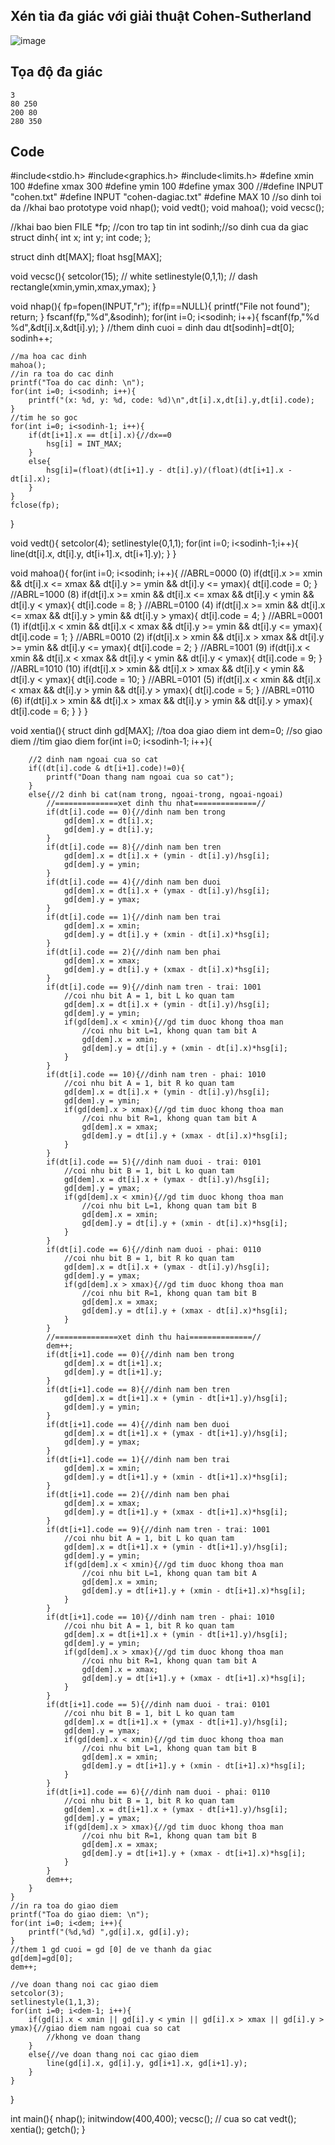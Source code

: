 ## Xén tỉa đa giác với giải thuật Cohen-Sutherland
![image](https://github.com/user-attachments/assets/f2d39a36-783c-4800-b162-49fc42f156c7)

## Tọa độ đa giác
```
3
80 250
200 80
280 350
```
## Code
#include<stdio.h>
#include<graphics.h>
#include<limits.h>
#define xmin 100
#define xmax 300
#define ymin 100
#define ymax 300
//#define INPUT "cohen.txt"
#define INPUT "cohen-dagiac.txt"
#define MAX 10 //so dinh toi da
//khai bao prototype
void nhap();
void vedt();
void mahoa();
void vecsc();

//khai bao bien
FILE *fp; //con tro tap tin
int sodinh;//so dinh cua da giac
struct dinh{
	int x;
	int y;
	int code;
};

struct dinh dt[MAX];
float hsg[MAX];

void vecsc(){
	setcolor(15); // white
	setlinestyle(0,1,1); // dash
	rectangle(xmin,ymin,xmax,ymax);
}

void nhap(){
	fp=fopen(INPUT,"r");
	if(fp==NULL){
		printf("File not found");
		return;
	} 
	fscanf(fp,"%d",&sodinh);
	for(int i=0; i<sodinh; i++){
		fscanf(fp,"%d %d",&dt[i].x,&dt[i].y);
	}
	//them dinh cuoi = dinh dau
	dt[sodinh]=dt[0];
	sodinh++;
	
	//ma hoa cac dinh
	mahoa();
	//in ra toa do cac dinh
	printf("Toa do cac dinh: \n");
	for(int i=0; i<sodinh; i++){
		printf("(x: %d, y: %d, code: %d)\n",dt[i].x,dt[i].y,dt[i].code);
	}
	//tim he so goc
	for(int i=0; i<sodinh-1; i++){
		if(dt[i+1].x == dt[i].x){//dx==0
			hsg[i] = INT_MAX;
		}
		else{
			hsg[i]=(float)(dt[i+1].y - dt[i].y)/(float)(dt[i+1].x - dt[i].x);
		}
	}
	fclose(fp);
}

void vedt(){
	setcolor(4);
	setlinestyle(0,1,1);
	for(int i=0; i<sodinh-1;i++){
		line(dt[i].x, dt[i].y, dt[i+1].x, dt[i+1].y);
	}
}

void mahoa(){
	for(int i=0; i<sodinh; i++){
		//ABRL=0000 (0)
		if(dt[i].x >= xmin && dt[i].x <= xmax && dt[i].y >= ymin && dt[i].y <= ymax){
			dt[i].code = 0;
		}
		//ABRL=1000 (8)
		if(dt[i].x >= xmin && dt[i].x <= xmax && dt[i].y < ymin && dt[i].y < ymax){
			dt[i].code = 8;
		}
		//ABRL=0100 (4)
		if(dt[i].x >= xmin && dt[i].x <= xmax && dt[i].y > ymin && dt[i].y > ymax){
			dt[i].code = 4;
		}
		//ABRL=0001 (1)
		if(dt[i].x < xmin && dt[i].x < xmax && dt[i].y >= ymin && dt[i].y <= ymax){
			dt[i].code = 1;
		}
		//ABRL=0010 (2)
		if(dt[i].x > xmin && dt[i].x > xmax && dt[i].y >= ymin && dt[i].y <= ymax){
			dt[i].code = 2;
		}
		//ABRL=1001 (9)
		if(dt[i].x < xmin && dt[i].x < xmax && dt[i].y < ymin && dt[i].y < ymax){
			dt[i].code = 9;
		}
		//ABRL=1010 (10)
		if(dt[i].x > xmin && dt[i].x > xmax && dt[i].y < ymin && dt[i].y < ymax){
			dt[i].code = 10;
		}
		//ABRL=0101 (5)
		if(dt[i].x < xmin && dt[i].x < xmax && dt[i].y > ymin && dt[i].y > ymax){
			dt[i].code = 5;
		}
		//ABRL=0110 (6)
		if(dt[i].x > xmin && dt[i].x > xmax && dt[i].y > ymin && dt[i].y > ymax){
			dt[i].code = 6;
		}
	}
}

void xentia(){
	struct dinh gd[MAX]; //toa doa giao diem
	int dem=0; //so giao diem
	//tim giao diem
	for(int i=0; i<sodinh-1; i++){
		
		
		//2 dinh nam ngoai cua so cat
		if((dt[i].code & dt[i+1].code)!=0){
			printf("Doan thang nam ngoai cua so cat");
		}
		else{//2 dinh bi cat(nam trong, ngoai-trong, ngoai-ngoai)
			//==============xet dinh thu nhat==============//
			if(dt[i].code == 0){//dinh nam ben trong
				gd[dem].x = dt[i].x;
				gd[dem].y = dt[i].y;
			}
			if(dt[i].code == 8){//dinh nam ben tren
				gd[dem].x = dt[i].x + (ymin - dt[i].y)/hsg[i];
				gd[dem].y = ymin;
			}
			if(dt[i].code == 4){//dinh nam ben duoi
				gd[dem].x = dt[i].x + (ymax - dt[i].y)/hsg[i];
				gd[dem].y = ymax;
			}
			if(dt[i].code == 1){//dinh nam ben trai
				gd[dem].x = xmin;
				gd[dem].y = dt[i].y + (xmin - dt[i].x)*hsg[i];
			}
			if(dt[i].code == 2){//dinh nam ben phai
				gd[dem].x = xmax;
				gd[dem].y = dt[i].y + (xmax - dt[i].x)*hsg[i];
			}
			if(dt[i].code == 9){//dinh nam tren - trai: 1001
				//coi nhu bit A = 1, bit L ko quan tam
				gd[dem].x = dt[i].x + (ymin - dt[i].y)/hsg[i];
				gd[dem].y = ymin;
				if(gd[dem].x < xmin){//gd tim duoc khong thoa man
					//coi nhu bit L=1, khong quan tam bit A
					gd[dem].x = xmin;
					gd[dem].y = dt[i].y + (xmin - dt[i].x)*hsg[i];
				}
			}
			if(dt[i].code == 10){//dinh nam tren - phai: 1010
				//coi nhu bit A = 1, bit R ko quan tam
				gd[dem].x = dt[i].x + (ymin - dt[i].y)/hsg[i];
				gd[dem].y = ymin;
				if(gd[dem].x > xmax){//gd tim duoc khong thoa man
					//coi nhu bit R=1, khong quan tam bit A
					gd[dem].x = xmax;
					gd[dem].y = dt[i].y + (xmax - dt[i].x)*hsg[i];
				}
			}
			if(dt[i].code == 5){//dinh nam duoi - trai: 0101
				//coi nhu bit B = 1, bit L ko quan tam
				gd[dem].x = dt[i].x + (ymax - dt[i].y)/hsg[i];
				gd[dem].y = ymax;
				if(gd[dem].x < xmin){//gd tim duoc khong thoa man
					//coi nhu bit L=1, khong quan tam bit B
					gd[dem].x = xmin;
					gd[dem].y = dt[i].y + (xmin - dt[i].x)*hsg[i];
				}
			}
			if(dt[i].code == 6){//dinh nam duoi - phai: 0110
				//coi nhu bit B = 1, bit R ko quan tam
				gd[dem].x = dt[i].x + (ymax - dt[i].y)/hsg[i];
				gd[dem].y = ymax;
				if(gd[dem].x > xmax){//gd tim duoc khong thoa man
					//coi nhu bit R=1, khong quan tam bit B
					gd[dem].x = xmax;
					gd[dem].y = dt[i].y + (xmax - dt[i].x)*hsg[i];
				}
			}
			//==============xet dinh thu hai==============//
			dem++;
			if(dt[i+1].code == 0){//dinh nam ben trong
				gd[dem].x = dt[i+1].x;
				gd[dem].y = dt[i+1].y;
			}
			if(dt[i+1].code == 8){//dinh nam ben tren
				gd[dem].x = dt[i+1].x + (ymin - dt[i+1].y)/hsg[i];
				gd[dem].y = ymin;
			}
			if(dt[i+1].code == 4){//dinh nam ben duoi
				gd[dem].x = dt[i+1].x + (ymax - dt[i+1].y)/hsg[i];
				gd[dem].y = ymax;
			}
			if(dt[i+1].code == 1){//dinh nam ben trai
				gd[dem].x = xmin;
				gd[dem].y = dt[i+1].y + (xmin - dt[i+1].x)*hsg[i];
			}
			if(dt[i+1].code == 2){//dinh nam ben phai
				gd[dem].x = xmax;
				gd[dem].y = dt[i+1].y + (xmax - dt[i+1].x)*hsg[i];
			}
			if(dt[i+1].code == 9){//dinh nam tren - trai: 1001
				//coi nhu bit A = 1, bit L ko quan tam
				gd[dem].x = dt[i+1].x + (ymin - dt[i+1].y)/hsg[i];
				gd[dem].y = ymin;
				if(gd[dem].x < xmin){//gd tim duoc khong thoa man
					//coi nhu bit L=1, khong quan tam bit A
					gd[dem].x = xmin;
					gd[dem].y = dt[i+1].y + (xmin - dt[i+1].x)*hsg[i];
				}
			}
			if(dt[i+1].code == 10){//dinh nam tren - phai: 1010
				//coi nhu bit A = 1, bit R ko quan tam
				gd[dem].x = dt[i+1].x + (ymin - dt[i+1].y)/hsg[i];
				gd[dem].y = ymin;
				if(gd[dem].x > xmax){//gd tim duoc khong thoa man
					//coi nhu bit R=1, khong quan tam bit A
					gd[dem].x = xmax;
					gd[dem].y = dt[i+1].y + (xmax - dt[i+1].x)*hsg[i];
				}
			}
			if(dt[i+1].code == 5){//dinh nam duoi - trai: 0101
				//coi nhu bit B = 1, bit L ko quan tam
				gd[dem].x = dt[i+1].x + (ymax - dt[i+1].y)/hsg[i];
				gd[dem].y = ymax;
				if(gd[dem].x < xmin){//gd tim duoc khong thoa man
					//coi nhu bit L=1, khong quan tam bit B
					gd[dem].x = xmin;
					gd[dem].y = dt[i+1].y + (xmin - dt[i+1].x)*hsg[i];
				}
			}
			if(dt[i+1].code == 6){//dinh nam duoi - phai: 0110
				//coi nhu bit B = 1, bit R ko quan tam
				gd[dem].x = dt[i+1].x + (ymax - dt[i+1].y)/hsg[i];
				gd[dem].y = ymax;
				if(gd[dem].x > xmax){//gd tim duoc khong thoa man
					//coi nhu bit R=1, khong quan tam bit B
					gd[dem].x = xmax;
					gd[dem].y = dt[i+1].y + (xmax - dt[i+1].x)*hsg[i];
				}
			}
			dem++;
		}
	}
	//in ra toa do giao diem
	printf("Toa do giao diem: \n");
	for(int i=0; i<dem; i++){
		printf("(%d,%d) ",gd[i].x, gd[i].y);
	}
	//them 1 gd cuoi = gd [0] de ve thanh da giac
	gd[dem]=gd[0];
	dem++;
	
	//ve doan thang noi cac giao diem
	setcolor(3);
	setlinestyle(1,1,3);
	for(int i=0; i<dem-1; i++){
		if(gd[i].x < xmin || gd[i].y < ymin || gd[i].x > xmax || gd[i].y > ymax){//giao diem nam ngoai cua so cat
			//khong ve doan thang
		}
		else{//ve doan thang noi cac giao diem
			line(gd[i].x, gd[i].y, gd[i+1].x, gd[i+1].y);
		}
	}
}


int main(){
	nhap();
	initwindow(400,400);
	vecsc(); // cua so cat
	vedt();
	xentia();
	getch();
}
